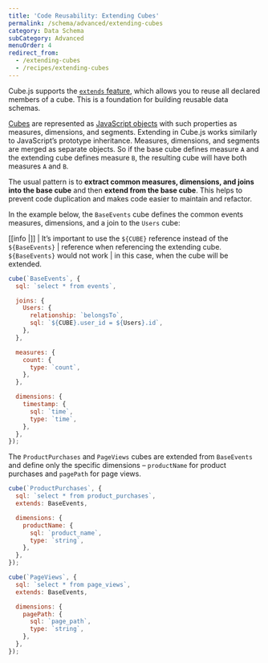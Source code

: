 ```yaml
---
title: 'Code Reusability: Extending Cubes'
permalink: /schema/advanced/extending-cubes
category: Data Schema
subCategory: Advanced
menuOrder: 4
redirect_from:
  - /extending-cubes
  - /recipes/extending-cubes
---
```


Cube.js supports the [`extends` feature][ref-schema-ref-cube-extends], which
allows you to reuse all declared members of a cube. This is a foundation for
building reusable data schemas.

[Cubes][self-schema-concepts-cubes] are represented as [JavaScript
objects][mdn-js-objects] with such properties as measures, dimensions, and
segments. Extending in Cube.js works similarly to JavaScript’s prototype
inheritance. Measures, dimensions, and segments are merged as separate objects.
So if the base cube defines measure `A` and the extending cube defines measure
`B`, the resulting cube will have both measures `A` and `B`.

[self-schema-concepts-cubes]: /schema/fundamentals/concepts#cubes

The usual pattern is to **extract common measures, dimensions, and joins into
the base cube** and then **extend from the base cube**. This helps to prevent
code duplication and makes code easier to maintain and refactor.

In the example below, the `BaseEvents` cube defines the common events measures,
dimensions, and a join to the `Users` cube:

<!-- prettier-ignore-start -->
[[info |]]
| It’s important to use the `${CUBE}` reference instead of the `${BaseEvents}`
| reference when referencing the extending cube. `${BaseEvents}` would not work
| in this case, when the cube will be extended.
<!-- prettier-ignore-end -->

```javascript
cube(`BaseEvents`, {
  sql: `select * from events`,

  joins: {
    Users: {
      relationship: `belongsTo`,
      sql: `${CUBE}.user_id = ${Users}.id`,
    },
  },

  measures: {
    count: {
      type: `count`,
    },
  },

  dimensions: {
    timestamp: {
      sql: `time`,
      type: `time`,
    },
  },
});
```

The `ProductPurchases` and `PageViews` cubes are extended from `BaseEvents` and
define only the specific dimensions – `productName` for product purchases and
`pagePath` for page views.

```javascript
cube(`ProductPurchases`, {
  sql: `select * from product_purchases`,
  extends: BaseEvents,

  dimensions: {
    productName: {
      sql: `product_name`,
      type: `string`,
    },
  },
});

cube(`PageViews`, {
  sql: `select * from page_views`,
  extends: BaseEvents,

  dimensions: {
    pagePath: {
      sql: `page_path`,
      type: `string`,
    },
  },
});
```

[mdn-js-objects]:
  https://developer.mozilla.org/en-US/docs/Web/JavaScript/Reference/Global_Objects/Object
[ref-schema-ref-cube-extends]: /schema/reference/cube#parameters-extends
